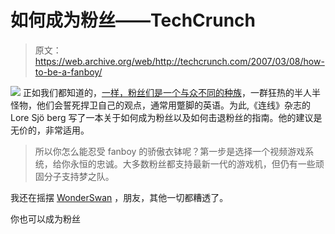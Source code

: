 # 如何成为粉丝——TechCrunch

> 原文：<https://web.archive.org/web/http://techcrunch.com/2007/03/08/how-to-be-a-fanboy/>

![](img/81eb7fcf94616c3dd3c603a44c4dec46.png)
正如我们都知道的，[一样，粉丝们是一个与众不同的种族](https://web.archive.org/web/20210307100209/http://crunchgear.com/2007/01/26/the-playstation-3-is-the-best-console-ever/)，一群狂热的半人半怪物，他们会誓死捍卫自己的观点，通常用蹩脚的英语。为此,《连线》杂志的 Lore Sjö berg 写了一本关于如何成为粉丝以及如何击退粉丝的指南。他的建议是无价的，非常适用。

> 所以你怎么能忍受 fanboy 的骄傲衣钵呢？第一步是选择一个视频游戏系统，给你永恒的忠诚。大多数粉丝都支持最新一代的游戏机，但仍有一些顽固分子支持梦之队。

我还在摇摆 [WonderSwan](https://web.archive.org/web/20210307100209/http://en.wikipedia.org/wiki/WonderSwan_Color) ，朋友，其他一切都糟透了。

你也可以成为粉丝